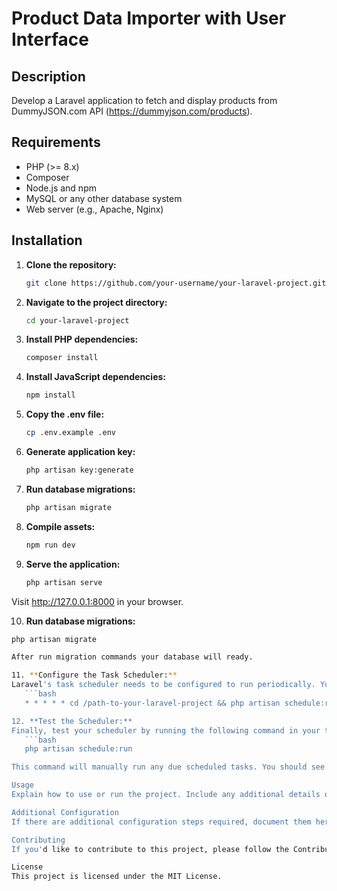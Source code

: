 # Product Data Importer with User Interface

## Description

Develop a Laravel application to fetch and display products from DummyJSON.com API (https://dummyjson.com/products).

## Requirements

- PHP (>= 8.x)
- Composer
- Node.js and npm
- MySQL or any other database system
- Web server (e.g., Apache, Nginx)

## Installation

1. **Clone the repository:**

   ```bash
   git clone https://github.com/your-username/your-laravel-project.git

2. **Navigate to the project directory:**   
   ```bash
   cd your-laravel-project

3. **Install PHP dependencies:**   
   ```bash
   composer install

4. **Install JavaScript dependencies:**   
   ```bash
   npm install

5. **Copy the .env file:**   
   ```bash
   cp .env.example .env

6. **Generate application key:**  
   ```bash 
   php artisan key:generate

7. **Run database migrations:**   
   ```bash
   php artisan migrate

8. **Compile assets:**   
   ```bash
   npm run dev

9. **Serve the application:**   
   ```bash
   php artisan serve

Visit http://127.0.0.1:8000 in your browser.

10. **Run database migrations:**   
   ```bash
   php artisan migrate

After run migration commands your database will ready.

11. **Configure the Task Scheduler:**   
Laravel's task scheduler needs to be configured to run periodically. You can do this by adding the following cron entry to your server:
      ```bash
      * * * * * cd /path-to-your-laravel-project && php artisan schedule:run >> /dev/null 2>&1

12. **Test the Scheduler:**   
Finally, test your scheduler by running the following command in your terminal:
      ```bash
      php artisan schedule:run

This command will manually run any due scheduled tasks. You should see the output of your fetch product command if the scheduler is set up correctly.

Usage
Explain how to use or run the project. Include any additional details or steps that are important for developers or users.

Additional Configuration
If there are additional configuration steps required, document them here.

Contributing
If you'd like to contribute to this project, please follow the Contributing Guidelines.

License
This project is licensed under the MIT License.
